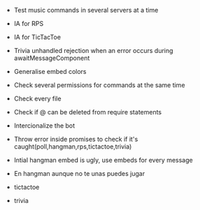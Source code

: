 - Test music commands in several servers at a time  
- IA for RPS  
- IA for TicTacToe  
- Trivia unhandled rejection when an error occurs during awaitMessageComponent
- Generalise embed colors
- Check several permissions for commands at the same time
- Check every file
- Check if @ can be deleted from require statements
- Intercionalize the bot
- Throw error inside promises to check if it's caught(poll,hangman,rps,tictactoe,trivia)
- Intial hangman embed is ugly, use embeds for every message
- En hangman aunque no te unas puedes jugar
  
- tictactoe
- trivia
